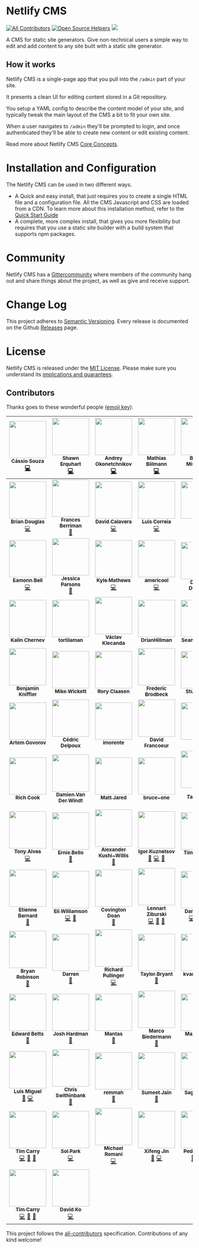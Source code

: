# Netlify CMS
[![All Contributors](https://img.shields.io/badge/all_contributors-91-orange.svg)](#contributors)
[![Open Source Helpers](https://www.codetriage.com/netlify/netlify-cms/badges/users.svg)](https://www.codetriage.com/netlify/netlify-cms)
[![](https://badges.gitter.im/Join%20Chat.svg)](https://gitter.im/netlify/netlifycms)

A CMS for static site generators. Give non-technical users a simple way to edit
and add content to any site built with a static site generator.

## How it works

Netlify CMS is a single-page app that you pull into the `/admin` part of your site.

It presents a clean UI for editing content stored in a Git repository.

You setup a YAML config to describe the content model of your site, and typically
tweak the main layout of the CMS a bit to fit your own site.

When a user navigates to `/admin` they'll be prompted to login, and once authenticated
they'll be able to create new content or edit existing content.

Read more about Netlify CMS [Core Concepts](https://www.netlifycms.org/docs/intro/).

# Installation and Configuration

The Netlify CMS can be used in two different ways.

* A Quick and easy install, that just requires you to create a single HTML file and a configuration file. All the CMS Javascript and CSS are loaded from a CDN.
To learn more about this installation method, refer to the [Quick Start Guide](https://www.netlifycms.org/docs/quick-start/)
* A complete, more complex install, that gives you more flexibility but requires that you use a static site builder with a build system that supports npm packages.

# Community

Netlify CMS has a [Gittercommunity](https://gitter.im/netlify/netlifycms) where members of the community hang out and share things about the project, as well as give and receive support.

# Change Log

This project adheres to [Semantic Versioning](http://semver.org/).
Every release is documented on the Github [Releases](https://github.com/netlify/netlify-cms/releases) page.

# License

Netlify CMS is released under the [MIT License](LICENSE).
Please make sure you understand its [implications and guarantees](https://writing.kemitchell.com/2016/09/21/MIT-License-Line-by-Line.html).



## Contributors

Thanks goes to these wonderful people ([emoji key](https://github.com/kentcdodds/all-contributors#emoji-key)):

<!-- ALL-CONTRIBUTORS-LIST:START - Do not remove or modify this section -->
| [<img src="https://avatars2.githubusercontent.com/u/33676?v=4" width="100px;"/><br /><sub><b>Cássio Souza</b></sub>](https://twitter.com/cassiozen)<br />[💻](https://github.com/netlify/netlify-cms/commits?author=cassiozen "Code") | [<img src="https://avatars3.githubusercontent.com/u/2112202?v=4" width="100px;"/><br /><sub><b>Shawn Erquhart</b></sub>](https://erquh.art)<br />[💻](https://github.com/netlify/netlify-cms/commits?author=erquhart "Code") | [<img src="https://avatars3.githubusercontent.com/u/11071?v=4" width="100px;"/><br /><sub><b>Andrey Okonetchnikov</b></sub>](http://okonet.ru)<br />[💻](https://github.com/netlify/netlify-cms/commits?author=okonet "Code") | [<img src="https://avatars0.githubusercontent.com/u/6515?v=4" width="100px;"/><br /><sub><b>Mathias Biilmann</b></sub>](https://www.netlify.com)<br />[💻](https://github.com/netlify/netlify-cms/commits?author=biilmann "Code") | [<img src="https://avatars1.githubusercontent.com/u/1425133?v=4" width="100px;"/><br /><sub><b>Benaiah Mischenko</b></sub>](http://benaiah.me)<br />[💻](https://github.com/netlify/netlify-cms/commits?author=Benaiah "Code") | [<img src="https://avatars0.githubusercontent.com/u/2281080?v=4" width="100px;"/><br /><sub><b>Rafael Conde</b></sub>](http://rafaelconde.net)<br />[🎨](#design-rafaelconde "Design") [💻](https://github.com/netlify/netlify-cms/commits?author=rafaelconde "Code") | [<img src="https://avatars0.githubusercontent.com/u/2513147?v=4" width="100px;"/><br /><sub><b>Joseph Earl</b></sub>](http://josephearl.co.uk)<br />[💻](https://github.com/netlify/netlify-cms/commits?author=josephearl "Code") |
| :---: | :---: | :---: | :---: | :---: | :---: | :---: |
| [<img src="https://avatars2.githubusercontent.com/u/5713670?v=4" width="100px;"/><br /><sub><b>Brian Douglas</b></sub>](https://briandouglas.me/)<br />[💻](https://github.com/netlify/netlify-cms/commits?author=bdougie "Code") | [<img src="https://avatars3.githubusercontent.com/u/44568?v=4" width="100px;"/><br /><sub><b>Frances Berriman</b></sub>](https://fberriman.com)<br />[🎨](#design-phae "Design") | [<img src="https://avatars0.githubusercontent.com/u/1050?v=4" width="100px;"/><br /><sub><b>David Calavera</b></sub>](https://github.com/calavera)<br />[💻](https://github.com/netlify/netlify-cms/commits?author=calavera "Code") | [<img src="https://avatars0.githubusercontent.com/u/8883545?v=4" width="100px;"/><br /><sub><b>Luis Correia</b></sub>](https://luisc.pt)<br />[💻](https://github.com/netlify/netlify-cms/commits?author=lmcorreia "Code") | [<img src="https://avatars1.githubusercontent.com/u/20345941?v=4" width="100px;"/><br /><sub><b>Caleb</b></sub>](https://github.com/tech4him1)<br />[💻](https://github.com/netlify/netlify-cms/commits?author=tech4him1 "Code") | [<img src="https://avatars0.githubusercontent.com/u/3292160?v=4" width="100px;"/><br /><sub><b>Jerry Holmes</b></sub>](http://www.pagedragon.com)<br />[💻](https://github.com/netlify/netlify-cms/commits?author=jholmes033169 "Code") | [<img src="https://avatars0.githubusercontent.com/u/8377185?v=4" width="100px;"/><br /><sub><b>abumalick</b></sub>](https://github.com/abumalick)<br />[💻](https://github.com/netlify/netlify-cms/commits?author=abumalick "Code") |
| [<img src="https://avatars1.githubusercontent.com/u/4513526?v=4" width="100px;"/><br /><sub><b>Eamonn Bell</b></sub>](http://www.eamonnbell.com)<br />[💻](https://github.com/netlify/netlify-cms/commits?author=eamonnbell "Code") | [<img src="https://avatars2.githubusercontent.com/u/6111186?v=4" width="100px;"/><br /><sub><b>Jessica Parsons</b></sub>](https://github.com/verythorough)<br />[📖](https://github.com/netlify/netlify-cms/commits?author=verythorough "Documentation") | [<img src="https://avatars3.githubusercontent.com/u/71047?v=4" width="100px;"/><br /><sub><b>Kyle Mathews</b></sub>](https://www.bricolage.io)<br />[💻](https://github.com/netlify/netlify-cms/commits?author=KyleAMathews "Code") | [<img src="https://avatars1.githubusercontent.com/u/16258690?v=4" width="100px;"/><br /><sub><b>americool</b></sub>](https://github.com/americool)<br />[💻](https://github.com/netlify/netlify-cms/commits?author=americool "Code") | [<img src="https://avatars3.githubusercontent.com/u/3051737?v=4" width="100px;"/><br /><sub><b>Damien Duhamel</b></sub>](http://www.damienduhamel.fr)<br /> | [<img src="https://avatars1.githubusercontent.com/u/1188186?v=4" width="100px;"/><br /><sub><b>Julian Krispel-Samsel</b></sub>](http://reactrocket.com)<br /> | [<img src="https://avatars0.githubusercontent.com/u/6445815?v=4" width="100px;"/><br /><sub><b>Kevin McCormack</b></sub>](http://harlemsquirrel.github.io/)<br /> |
| [<img src="https://avatars3.githubusercontent.com/u/1923476?v=4" width="100px;"/><br /><sub><b>Kalin Chernev</b></sub>](https://github.com/kalinchernev)<br /> | [<img src="https://avatars2.githubusercontent.com/u/5018268?v=4" width="100px;"/><br /><sub><b>tortilaman</b></sub>](https://github.com/tortilaman)<br /> | [<img src="https://avatars0.githubusercontent.com/u/1184334?v=4" width="100px;"/><br /><sub><b>Václav Klecanda</b></sub>](http://www.vxk.cz)<br /> | [<img src="https://avatars0.githubusercontent.com/u/2983665?v=4" width="100px;"/><br /><sub><b>DrianHillman</b></sub>](http://drianhillman.me)<br /> | [<img src="https://avatars1.githubusercontent.com/u/1198032?v=4" width="100px;"/><br /><sub><b>Sean Crawford</b></sub>](https://github.com/seantcoyote)<br /> | [<img src="https://avatars1.githubusercontent.com/u/111932?v=4" width="100px;"/><br /><sub><b>Robert Riemann</b></sub>](http://blog.riemann.cc)<br /> | [<img src="https://avatars1.githubusercontent.com/u/4165105?v=4" width="100px;"/><br /><sub><b>Ben Berman</b></sub>](http://jygabyte.com)<br /> |
| [<img src="https://avatars3.githubusercontent.com/u/4349324?v=4" width="100px;"/><br /><sub><b>Benjamin Kniffler</b></sub>](https://github.com/bkniffler)<br /> | [<img src="https://avatars1.githubusercontent.com/u/845983?v=4" width="100px;"/><br /><sub><b>Mike Wickett</b></sub>](http://www.wickett.ca)<br /> | [<img src="https://avatars1.githubusercontent.com/u/2751799?v=4" width="100px;"/><br /><sub><b>Rory Claasen</b></sub>](http://roryclaasen.me)<br /> | [<img src="https://avatars3.githubusercontent.com/u/724844?v=4" width="100px;"/><br /><sub><b>Frederic Brodbeck</b></sub>](http://www.freder.io/)<br /> | [<img src="https://avatars2.githubusercontent.com/u/1245746?v=4" width="100px;"/><br /><sub><b>Stuart Dum</b></sub>](https://github.com/simplystuart)<br /> | [<img src="https://avatars0.githubusercontent.com/u/8184251?v=4" width="100px;"/><br /><sub><b>Ryan Watters</b></sub>](https://github.com/rdwatters)<br /> | [<img src="https://avatars3.githubusercontent.com/u/4315?v=4" width="100px;"/><br /><sub><b>Helder S Ribeiro</b></sub>](https://twitter.com/hsribei)<br /> |
| [<img src="https://avatars1.githubusercontent.com/u/979966?v=4" width="100px;"/><br /><sub><b>Artem Govorov</b></sub>](http://dm.gl)<br /> | [<img src="https://avatars3.githubusercontent.com/u/2683300?v=4" width="100px;"/><br /><sub><b>Cédric Delpoux</b></sub>](http://xuopled.netlify.com/)<br /> | [<img src="https://avatars3.githubusercontent.com/u/83225?v=4" width="100px;"/><br /><sub><b>imorente</b></sub>](https://github.com/imorente)<br /> | [<img src="https://avatars3.githubusercontent.com/u/5230460?v=4" width="100px;"/><br /><sub><b>David Francoeur</b></sub>](http://davidfrancoeur.com)<br /> | [<img src="https://avatars3.githubusercontent.com/u/1954977?v=4" width="100px;"/><br /><sub><b>Rusta</b></sub>](https://github.com/Rusta)<br /> | [<img src="https://avatars1.githubusercontent.com/u/1299786?v=4" width="100px;"/><br /><sub><b>Henrik Lau Eriksson</b></sub>](http://henrik.laueriksson.com)<br /> | [<img src="https://avatars0.githubusercontent.com/u/1294877?v=4" width="100px;"/><br /><sub><b>Kraig Walker</b></sub>](https://www.kraigwalker.com)<br /> |
| [<img src="https://avatars1.githubusercontent.com/u/2994311?v=4" width="100px;"/><br /><sub><b>Rich Cook</b></sub>](http://www.TalesofMurder.com)<br /> | [<img src="https://avatars3.githubusercontent.com/u/1309950?v=4" width="100px;"/><br /><sub><b>Damien Van Der Windt</b></sub>](https://github.com/damienvdw)<br /> | [<img src="https://avatars2.githubusercontent.com/u/1571899?v=4" width="100px;"/><br /><sub><b>Matt Jared</b></sub>](http://mattjared.github.io/)<br /> | [<img src="https://avatars1.githubusercontent.com/u/1100280?v=4" width="100px;"/><br /><sub><b>bruce-one</b></sub>](https://github.com/bruce-one)<br /> | [<img src="https://avatars3.githubusercontent.com/u/103008?v=4" width="100px;"/><br /><sub><b>Frank Taillandier</b></sub>](https://frank.taillandier.me)<br />[📖](https://github.com/netlify/netlify-cms/commits?author=DirtyF "Documentation") | [<img src="https://avatars0.githubusercontent.com/u/2936813?v=4" width="100px;"/><br /><sub><b>Aquib Master</b></sub>](http://aquibm.com/)<br />[💻](https://github.com/netlify/netlify-cms/commits?author=aquibm "Code") | [<img src="https://avatars0.githubusercontent.com/u/3147296?v=4" width="100px;"/><br /><sub><b>Eric Jinks</b></sub>](http://ericjinks.com)<br />[💻](https://github.com/netlify/netlify-cms/commits?author=Jinksi "Code") |
| [<img src="https://avatars3.githubusercontent.com/u/784848?v=4" width="100px;"/><br /><sub><b>Tony Alves</b></sub>](https://github.com/talves)<br />[💻](https://github.com/netlify/netlify-cms/commits?author=talves "Code") | [<img src="https://avatars3.githubusercontent.com/u/782?v=4" width="100px;"/><br /><sub><b>Ernie Bello</b></sub>](http://ern.me)<br />[🐛](https://github.com/netlify/netlify-cms/issues?q=author%3Aebello "Bug reports") | [<img src="https://avatars3.githubusercontent.com/u/6202476?v=4" width="100px;"/><br /><sub><b>Alexander Kushi-Willis</b></sub>](https://ackushiw.com)<br />[📖](https://github.com/netlify/netlify-cms/commits?author=ackushiw "Documentation") | [<img src="https://avatars3.githubusercontent.com/u/54089?v=4" width="100px;"/><br /><sub><b>Igor Kuznetsov</b></sub>](http://www.igk.ru)<br />[🐛](https://github.com/netlify/netlify-cms/issues?q=author%3Aigk1972 "Bug reports") [💻](https://github.com/netlify/netlify-cms/commits?author=igk1972 "Code") [🔌](#plugin-igk1972 "Plugin/utility libraries") | [<img src="https://avatars2.githubusercontent.com/u/1312538?v=4" width="100px;"/><br /><sub><b>Tim Erickson</b></sub>](http://neutyp.com)<br />[🎨](#design-neutyp "Design") | [<img src="https://avatars0.githubusercontent.com/u/871552?v=4" width="100px;"/><br /><sub><b>David Jones</b></sub>](http://davidejones.com)<br />[📖](https://github.com/netlify/netlify-cms/commits?author=davidejones "Documentation") | [<img src="https://avatars0.githubusercontent.com/u/27744332?v=4" width="100px;"/><br /><sub><b>Henrique Cavalieri</b></sub>](https://kaordica.com.br)<br />[📖](https://github.com/netlify/netlify-cms/commits?author=hcavalieri "Documentation") |
| [<img src="https://avatars0.githubusercontent.com/u/250958?v=4" width="100px;"/><br /><sub><b>Etienne Bernard</b></sub>](https://github.com/ebernard)<br />[📖](https://github.com/netlify/netlify-cms/commits?author=ebernard "Documentation") | [<img src="https://avatars3.githubusercontent.com/u/871660?v=4" width="100px;"/><br /><sub><b>Eli Williamson</b></sub>](http://eliwilliamson.com)<br />[💻](https://github.com/netlify/netlify-cms/commits?author=eliwilliamson "Code") [🎨](#design-eliwilliamson "Design") | [<img src="https://avatars0.githubusercontent.com/u/858837?v=4" width="100px;"/><br /><sub><b>Covington Doan</b></sub>](https://www.covingtondoan.com)<br />[📖](https://github.com/netlify/netlify-cms/commits?author=covingtondoan "Documentation") | [<img src="https://avatars3.githubusercontent.com/u/1299080?v=4" width="100px;"/><br /><sub><b>Lennart Ziburski</b></sub>](http://lennartziburski.com)<br />[💻](https://github.com/netlify/netlify-cms/commits?author=ziburski "Code") [🎨](#design-ziburski "Design") [📖](https://github.com/netlify/netlify-cms/commits?author=ziburski "Documentation") | [<img src="https://avatars1.githubusercontent.com/u/387640?v=4" width="100px;"/><br /><sub><b>Darrel O'Pry</b></sub>](http://darrelopry.com)<br />[💻](https://github.com/netlify/netlify-cms/commits?author=dopry "Code") [🚇](#infra-dopry "Infrastructure (Hosting, Build-Tools, etc)") [⚠️](https://github.com/netlify/netlify-cms/commits?author=dopry "Tests") | [<img src="https://avatars1.githubusercontent.com/u/13856868?v=4" width="100px;"/><br /><sub><b>Erin Symons</b></sub>](https://github.com/yourfrienderin)<br />[📖](https://github.com/netlify/netlify-cms/commits?author=yourfrienderin "Documentation") | [<img src="https://avatars0.githubusercontent.com/u/5200555?v=4" width="100px;"/><br /><sub><b>Austin Green</b></sub>](https://github.com/AustinGreen)<br />[📖](https://github.com/netlify/netlify-cms/commits?author=AustinGreen "Documentation") [💡](#example-AustinGreen "Examples") |
| [<img src="https://avatars2.githubusercontent.com/u/799360?v=4" width="100px;"/><br /><sub><b>Bryan Robinson</b></sub>](http://bryanlrobinson.com)<br />[📖](https://github.com/netlify/netlify-cms/commits?author=brob "Documentation") | [<img src="https://avatars1.githubusercontent.com/u/561983?v=4" width="100px;"/><br /><sub><b>Darren</b></sub>](https://github.com/dardub)<br />[📖](https://github.com/netlify/netlify-cms/commits?author=dardub "Documentation") | [<img src="https://avatars3.githubusercontent.com/u/576512?v=4" width="100px;"/><br /><sub><b>Richard Pullinger</b></sub>](http://www.richardpullinger.com)<br />[💻](https://github.com/netlify/netlify-cms/commits?author=rpullinger "Code") | [<img src="https://avatars1.githubusercontent.com/u/3718939?v=4" width="100px;"/><br /><sub><b>Taylor Bryant</b></sub>](https://taylorbryant.blog)<br />[📖](https://github.com/netlify/netlify-cms/commits?author=taylorbryant "Documentation") | [<img src="https://avatars3.githubusercontent.com/u/5881826?v=4" width="100px;"/><br /><sub><b>kvanerkelens</b></sub>](https://github.com/kvanerkelens)<br />[📖](https://github.com/netlify/netlify-cms/commits?author=kvanerkelens "Documentation") | [<img src="https://avatars1.githubusercontent.com/u/8291663?v=4" width="100px;"/><br /><sub><b>Patrick Sier</b></sub>](https://patsier.com/)<br />[💻](https://github.com/netlify/netlify-cms/commits?author=pjsier "Code") | [<img src="https://avatars2.githubusercontent.com/u/6132191?v=4" width="100px;"/><br /><sub><b>Christian Nolte</b></sub>](http://noltech.net)<br />[💻](https://github.com/netlify/netlify-cms/commits?author=drlogout "Code") |
| [<img src="https://avatars1.githubusercontent.com/u/3818?v=4" width="100px;"/><br /><sub><b>Edward Betts</b></sub>](http://edwardbetts.com/)<br />[📖](https://github.com/netlify/netlify-cms/commits?author=EdwardBetts "Documentation") | [<img src="https://avatars1.githubusercontent.com/u/8771435?v=4" width="100px;"/><br /><sub><b>Josh Hardman</b></sub>](https://github.com/jhardman0830)<br />[📖](https://github.com/netlify/netlify-cms/commits?author=jhardman0830 "Documentation") | [<img src="https://avatars0.githubusercontent.com/u/11616378?v=4" width="100px;"/><br /><sub><b>Mantas</b></sub>](https://behance.net/mistermantas)<br />[📖](https://github.com/netlify/netlify-cms/commits?author=mistermantas "Documentation") | [<img src="https://avatars0.githubusercontent.com/u/5244986?v=4" width="100px;"/><br /><sub><b>Marco Biedermann</b></sub>](https://www.marcobiedermann.com)<br />[📖](https://github.com/netlify/netlify-cms/commits?author=marcobiedermann "Documentation") | [<img src="https://avatars0.githubusercontent.com/u/7525670?v=4" width="100px;"/><br /><sub><b>Max Stoiber</b></sub>](https://mxstbr.blog/newsletter)<br />[📖](https://github.com/netlify/netlify-cms/commits?author=mxstbr "Documentation") | [<img src="https://avatars0.githubusercontent.com/u/89368?v=4" width="100px;"/><br /><sub><b>Vyacheslav Matyukhin</b></sub>](http://berekuk.ru)<br />[📖](https://github.com/netlify/netlify-cms/commits?author=berekuk "Documentation") | [<img src="https://avatars1.githubusercontent.com/u/9059048?v=4" width="100px;"/><br /><sub><b>jimmaaay</b></sub>](https://jimmythompson.me)<br />[💻](https://github.com/netlify/netlify-cms/commits?author=jimmaaay "Code") |
| [<img src="https://avatars3.githubusercontent.com/u/802086?v=4" width="100px;"/><br /><sub><b>Luís Miguel</b></sub>](https://github.com/Quicksaver)<br />[🐛](https://github.com/netlify/netlify-cms/issues?q=author%3AQuicksaver "Bug reports") [💻](https://github.com/netlify/netlify-cms/commits?author=Quicksaver "Code") | [<img src="https://avatars2.githubusercontent.com/u/357379?v=4" width="100px;"/><br /><sub><b>Chris Swithinbank</b></sub>](http://chrisswithinbank.net/)<br />[📖](https://github.com/netlify/netlify-cms/commits?author=delucis "Documentation") | [<img src="https://avatars3.githubusercontent.com/u/1262221?v=4" width="100px;"/><br /><sub><b>remmah</b></sub>](https://github.com/remmah)<br />[📖](https://github.com/netlify/netlify-cms/commits?author=remmah "Documentation") | [<img src="https://avatars2.githubusercontent.com/u/29388?v=4" width="100px;"/><br /><sub><b>Sumeet Jain</b></sub>](http://sumeetjain.com)<br />[📖](https://github.com/netlify/netlify-cms/commits?author=sumeetjain "Documentation") | [<img src="https://avatars2.githubusercontent.com/u/26816046?v=4" width="100px;"/><br /><sub><b>Sagar Khatri</b></sub>](https://github.com/ragasirtahk)<br />[📖](https://github.com/netlify/netlify-cms/commits?author=ragasirtahk "Documentation") [💡](#example-ragasirtahk "Examples") | [<img src="https://avatars0.githubusercontent.com/u/8182932?v=4" width="100px;"/><br /><sub><b>Kevin Doocey</b></sub>](https://www.dooceykev.in)<br />[💻](https://github.com/netlify/netlify-cms/commits?author=Doocey "Code") | [<img src="https://avatars0.githubusercontent.com/u/31023010?v=4" width="100px;"/><br /><sub><b>Swieckowski</b></sub>](https://www.linkedin.com/in/arthur-swieckowski/)<br />[💻](https://github.com/netlify/netlify-cms/commits?author=Swieckowski "Code") [📖](https://github.com/netlify/netlify-cms/commits?author=Swieckowski "Documentation") [⚠️](https://github.com/netlify/netlify-cms/commits?author=Swieckowski "Tests") |
| [<img src="https://avatars2.githubusercontent.com/u/283419?v=4" width="100px;"/><br /><sub><b>Tim Carry</b></sub>](http://www.pixelastic.com/)<br />[💻](https://github.com/netlify/netlify-cms/commits?author=pixelastic "Code") [🎨](#design-pixelastic "Design") [📖](https://github.com/netlify/netlify-cms/commits?author=pixelastic "Documentation") | [<img src="https://avatars0.githubusercontent.com/u/30510616?v=4" width="100px;"/><br /><sub><b>Sol Park</b></sub>](https://github.com/solpark)<br />[💻](https://github.com/netlify/netlify-cms/commits?author=solpark "Code") | [<img src="https://avatars0.githubusercontent.com/u/29218846?v=4" width="100px;"/><br /><sub><b>Michael Romani</b></sub>](https://github.com/michaelromani)<br />[💻](https://github.com/netlify/netlify-cms/commits?author=michaelromani "Code") | [<img src="https://avatars1.githubusercontent.com/u/15175868?v=4" width="100px;"/><br /><sub><b>Xifeng Jin</b></sub>](http://linkedin/in/xifengjin88)<br />[🐛](https://github.com/netlify/netlify-cms/issues?q=author%3Axifengjin88 "Bug reports") [💻](https://github.com/netlify/netlify-cms/commits?author=xifengjin88 "Code") | [<img src="https://avatars1.githubusercontent.com/u/372831?v=4" width="100px;"/><br /><sub><b>Pedro Duarte</b></sub>](http://pedroduarte.me)<br />[🐛](https://github.com/netlify/netlify-cms/issues?q=author%3Apeduarte "Bug reports") [💻](https://github.com/netlify/netlify-cms/commits?author=peduarte "Code") [📖](https://github.com/netlify/netlify-cms/commits?author=peduarte "Documentation") | [<img src="https://avatars1.githubusercontent.com/u/6064830?v=4" width="100px;"/><br /><sub><b>Antonio Argote</b></sub>](http://antonioargote.com)<br />[🎨](#design-Strangehill "Design") | [<img src="https://avatars3.githubusercontent.com/u/1479451?v=4" width="100px;"/><br /><sub><b>Kristaps Taube</b></sub>](https://www.ktaube.com)<br />[💻](https://github.com/netlify/netlify-cms/commits?author=ktaube "Code") |
| [<img src="https://avatars2.githubusercontent.com/u/283419?v=4" width="100px;"/><br /><sub><b>Tim Carry</b></sub>](http://www.pixelastic.com/)<br />[💻](https://github.com/netlify/netlify-cms/commits?author=pixelastic "Code") [🎨](#design-pixelastic "Design") [📖](https://github.com/netlify/netlify-cms/commits?author=pixelastic "Documentation") | [<img src="https://avatars3.githubusercontent.com/u/26639499?v=4" width="100px;"/><br /><sub><b>David Ko</b></sub>](https://github.com/daveyko)<br />[💻](https://github.com/netlify/netlify-cms/commits?author=daveyko "Code") |
<!-- ALL-CONTRIBUTORS-LIST:END -->

This project follows the [all-contributors](https://github.com/kentcdodds/all-contributors) specification. Contributions of any kind welcome!

